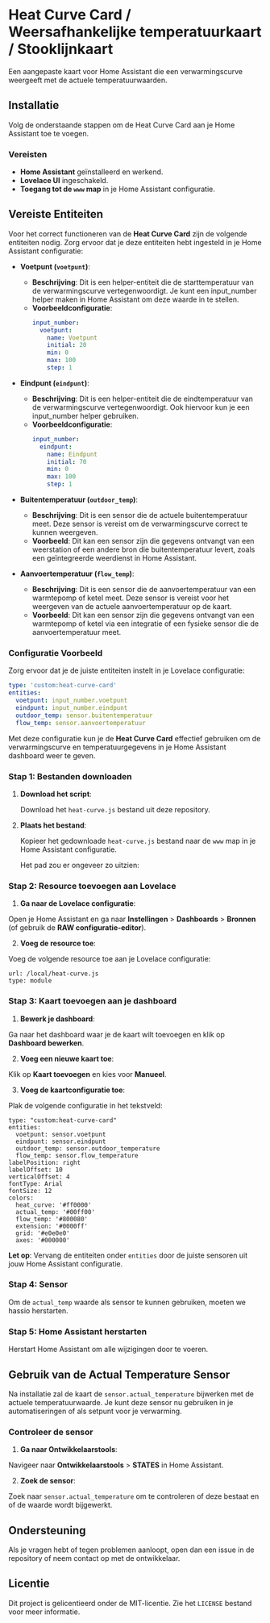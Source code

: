 # Heat Curve Card / Weersafhankelijke temperatuurkaart / Stooklijnkaart


Een aangepaste kaart voor Home Assistant die een verwarmingscurve weergeeft met de actuele temperatuurwaarden.

## Installatie

Volg de onderstaande stappen om de Heat Curve Card aan je Home Assistant toe te voegen.

### Vereisten

- **Home Assistant** geïnstalleerd en werkend.
- **Lovelace UI** ingeschakeld.
- **Toegang tot de `www` map** in je Home Assistant configuratie.

## Vereiste Entiteiten

Voor het correct functioneren van de **Heat Curve Card** zijn de volgende entiteiten nodig. Zorg ervoor dat je deze entiteiten hebt ingesteld in je Home Assistant configuratie:

- **Voetpunt (`voetpunt`)**:
  - **Beschrijving**: Dit is een helper-entiteit die de starttemperatuur van de verwarmingscurve vertegenwoordigt. Je kunt een input_number helper maken in Home Assistant om deze waarde in te stellen.
  - **Voorbeeldconfiguratie**:
    ```yaml
    input_number:
      voetpunt:
        name: Voetpunt
        initial: 20
        min: 0
        max: 100
        step: 1
    ```

- **Eindpunt (`eindpunt`)**:
  - **Beschrijving**: Dit is een helper-entiteit die de eindtemperatuur van de verwarmingscurve vertegenwoordigt. Ook hiervoor kun je een input_number helper gebruiken.
  - **Voorbeeldconfiguratie**:
    ```yaml
    input_number:
      eindpunt:
        name: Eindpunt
        initial: 70
        min: 0
        max: 100
        step: 1
    ```

- **Buitentemperatuur (`outdoor_temp`)**:
  - **Beschrijving**: Dit is een sensor die de actuele buitentemperatuur meet. Deze sensor is vereist om de verwarmingscurve correct te kunnen weergeven.
  - **Voorbeeld**: Dit kan een sensor zijn die gegevens ontvangt van een weerstation of een andere bron die buitentemperatuur levert, zoals een geïntegreerde weerdienst in Home Assistant.

- **Aanvoertemperatuur (`flow_temp`)**:
  - **Beschrijving**: Dit is een sensor die de aanvoertemperatuur van een warmtepomp of ketel meet. Deze sensor is vereist voor het weergeven van de actuele aanvoertemperatuur op de kaart.
  - **Voorbeeld**: Dit kan een sensor zijn die gegevens ontvangt van een warmtepomp of ketel via een integratie of een fysieke sensor die de aanvoertemperatuur meet.

### Configuratie Voorbeeld

Zorg ervoor dat je de juiste entiteiten instelt in je Lovelace configuratie:

```yaml
type: 'custom:heat-curve-card'
entities:
  voetpunt: input_number.voetpunt
  eindpunt: input_number.eindpunt
  outdoor_temp: sensor.buitentemperatuur
  flow_temp: sensor.aanvoertemperatuur
```

Met deze configuratie kun je de **Heat Curve Card** effectief gebruiken om de verwarmingscurve en temperatuurgegevens in je Home Assistant dashboard weer te geven.


### Stap 1: Bestanden downloaden

1. **Download het script**:

   Download het `heat-curve.js` bestand uit deze repository.

2. **Plaats het bestand**:

   Kopieer het gedownloade `heat-curve.js` bestand naar de `www` map in je Home Assistant configuratie.

   Het pad zou er ongeveer zo uitzien:


### Stap 2: Resource toevoegen aan Lovelace

1. **Ga naar de Lovelace configuratie**:

Open je Home Assistant en ga naar **Instellingen** > **Dashboards** > **Bronnen** (of gebruik de **RAW configuratie-editor**).

2. **Voeg de resource toe**:

Voeg de volgende resource toe aan je Lovelace configuratie:

```
url: /local/heat-curve.js
type: module
```

### Stap 3: Kaart toevoegen aan je dashboard

1. **Bewerk je dashboard**:

Ga naar het dashboard waar je de kaart wilt toevoegen en klik op **Dashboard bewerken**.

2. **Voeg een nieuwe kaart toe**:

Klik op **Kaart toevoegen** en kies voor **Manueel**.

3. **Voeg de kaartconfiguratie toe**:

Plak de volgende configuratie in het tekstveld:

```
type: "custom:heat-curve-card"
entities:
  voetpunt: sensor.voetpunt
  eindpunt: sensor.eindpunt
  outdoor_temp: sensor.outdoor_temperature
  flow_temp: sensor.flow_temperature
labelPosition: right
labelOffset: 10
verticalOffset: 4
fontType: Arial
fontSize: 12
colors:
  heat_curve: '#ff0000'
  actual_temp: '#00ff00'
  flow_temp: '#800080'
  extension: '#0000ff'
  grid: '#e0e0e0'
  axes: '#000000'
```

**Let op**: Vervang de entiteiten onder `entities` door de juiste sensoren uit jouw Home Assistant configuratie.

### Stap 4: Sensor

Om de `actual_temp` waarde als sensor te kunnen gebruiken, moeten we hassio herstarten.

### Stap 5: Home Assistant herstarten

Herstart Home Assistant om alle wijzigingen door te voeren.

## Gebruik van de Actual Temperature Sensor

Na installatie zal de kaart de `sensor.actual_temperature` bijwerken met de actuele temperatuurwaarde. Je kunt deze sensor nu gebruiken in je automatiseringen of als setpunt voor je verwarming.

### Controleer de sensor

1. **Ga naar Ontwikkelaarstools**:

Navigeer naar **Ontwikkelaarstools** > **STATES** in Home Assistant.

2. **Zoek de sensor**:

Zoek naar `sensor.actual_temperature` om te controleren of deze bestaat en of de waarde wordt bijgewerkt.

## Ondersteuning

Als je vragen hebt of tegen problemen aanloopt, open dan een issue in de repository of neem contact op met de ontwikkelaar.

## Licentie

Dit project is gelicentieerd onder de MIT-licentie. Zie het `LICENSE` bestand voor meer informatie.


